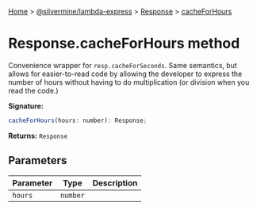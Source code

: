 [Home](./index) &gt; [@silvermine/lambda-express](./lambda-express.md) &gt; [Response](./lambda-express.response.md) &gt; [cacheForHours](./lambda-express.response.cacheforhours.md)

# Response.cacheForHours method

Convenience wrapper for `resp.cacheForSeconds`<!-- -->. Same semantics, but allows for easier-to-read code by allowing the developer to express the number of hours without having to do multiplication (or division when you read the code.)

**Signature:**
```javascript
cacheForHours(hours: number): Response;
```
**Returns:** `Response`

## Parameters

|  Parameter | Type | Description |
|  --- | --- | --- |
|  `hours` | `number` |  |

